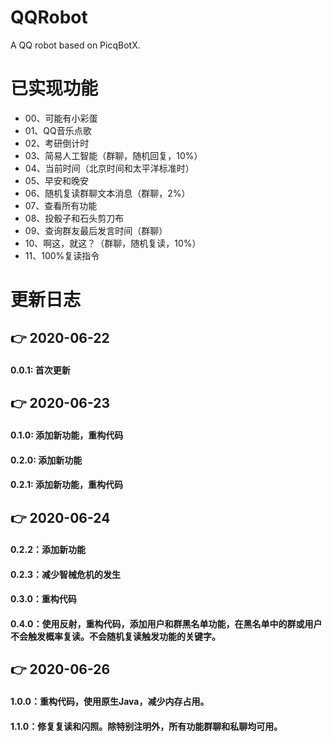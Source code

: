 # QQRobot
A QQ robot based on PicqBotX.
# 已实现功能
* 00、可能有小彩蛋
* 01、QQ音乐点歌
* 02、考研倒计时
* 03、简易人工智能（群聊，随机回复，10%）
* 04、当前时间（北京时间和太平洋标准时）
* 05、早安和晚安
* 06、随机复读群聊文本消息（群聊，2%）
* 07、查看所有功能
* 08、投骰子和石头剪刀布
* 09、查询群友最后发言时间（群聊）
* 10、啊这，就这？（群聊，随机复读，10%）
* 11、100%复读指令
# 更新日志
## 👉 2020-06-22
#### 0.0.1: 首次更新
## 👉 2020-06-23
#### 0.1.0: 添加新功能，重构代码
#### 0.2.0: 添加新功能
#### 0.2.1: 添加新功能，重构代码
## 👉 2020-06-24
#### 0.2.2：添加新功能
#### 0.2.3：减少智械危机的发生
#### 0.3.0：重构代码
#### 0.4.0：使用反射，重构代码，添加用户和群黑名单功能，在黑名单中的群或用户不会触发概率复读。不会随机复读触发功能的关键字。
## 👉 2020-06-26
#### 1.0.0：重构代码，使用原生Java，减少内存占用。
#### 1.1.0：修复复读和闪照。除特别注明外，所有功能群聊和私聊均可用。
